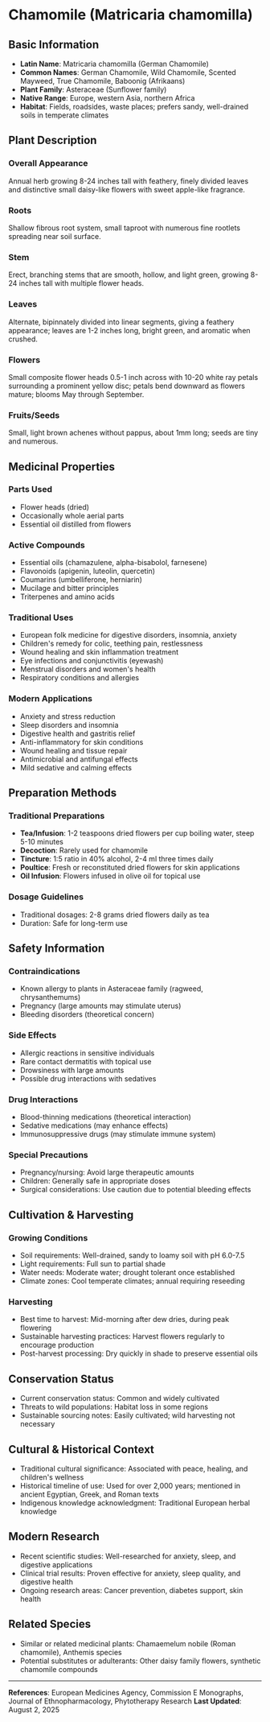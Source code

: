 # Chamomile (Matricaria chamomilla)

## Basic Information
- **Latin Name**: Matricaria chamomilla (German Chamomile)
- **Common Names**: German Chamomile, Wild Chamomile, Scented Mayweed, True Chamomile, Baboonig (Afrikaans)
- **Plant Family**: Asteraceae (Sunflower family)
- **Native Range**: Europe, western Asia, northern Africa
- **Habitat**: Fields, roadsides, waste places; prefers sandy, well-drained soils in temperate climates

## Plant Description

### Overall Appearance
Annual herb growing 8-24 inches tall with feathery, finely divided leaves and distinctive small daisy-like flowers with sweet apple-like fragrance.

### Roots
Shallow fibrous root system, small taproot with numerous fine rootlets spreading near soil surface.

### Stem
Erect, branching stems that are smooth, hollow, and light green, growing 8-24 inches tall with multiple flower heads.

### Leaves
Alternate, bipinnately divided into linear segments, giving a feathery appearance; leaves are 1-2 inches long, bright green, and aromatic when crushed.

### Flowers
Small composite flower heads 0.5-1 inch across with 10-20 white ray petals surrounding a prominent yellow disc; petals bend downward as flowers mature; blooms May through September.

### Fruits/Seeds
Small, light brown achenes without pappus, about 1mm long; seeds are tiny and numerous.

## Medicinal Properties

### Parts Used
- Flower heads (dried)
- Occasionally whole aerial parts
- Essential oil distilled from flowers

### Active Compounds
- Essential oils (chamazulene, alpha-bisabolol, farnesene)
- Flavonoids (apigenin, luteolin, quercetin)
- Coumarins (umbelliferone, herniarin)
- Mucilage and bitter principles
- Triterpenes and amino acids

### Traditional Uses
- European folk medicine for digestive disorders, insomnia, anxiety
- Children's remedy for colic, teething pain, restlessness
- Wound healing and skin inflammation treatment
- Eye infections and conjunctivitis (eyewash)
- Menstrual disorders and women's health
- Respiratory conditions and allergies

### Modern Applications
- Anxiety and stress reduction
- Sleep disorders and insomnia
- Digestive health and gastritis relief
- Anti-inflammatory for skin conditions
- Wound healing and tissue repair
- Antimicrobial and antifungal effects
- Mild sedative and calming effects

## Preparation Methods

### Traditional Preparations
- **Tea/Infusion**: 1-2 teaspoons dried flowers per cup boiling water, steep 5-10 minutes
- **Decoction**: Rarely used for chamomile
- **Tincture**: 1:5 ratio in 40% alcohol, 2-4 ml three times daily
- **Poultice**: Fresh or reconstituted dried flowers for skin applications
- **Oil Infusion**: Flowers infused in olive oil for topical use

### Dosage Guidelines
- Traditional dosages: 2-8 grams dried flowers daily as tea
- Duration: Safe for long-term use

## Safety Information

### Contraindications
- Known allergy to plants in Asteraceae family (ragweed, chrysanthemums)
- Pregnancy (large amounts may stimulate uterus)
- Bleeding disorders (theoretical concern)

### Side Effects
- Allergic reactions in sensitive individuals
- Rare contact dermatitis with topical use
- Drowsiness with large amounts
- Possible drug interactions with sedatives

### Drug Interactions
- Blood-thinning medications (theoretical interaction)
- Sedative medications (may enhance effects)
- Immunosuppressive drugs (may stimulate immune system)

### Special Precautions
- Pregnancy/nursing: Avoid large therapeutic amounts
- Children: Generally safe in appropriate doses
- Surgical considerations: Use caution due to potential bleeding effects

## Cultivation & Harvesting

### Growing Conditions
- Soil requirements: Well-drained, sandy to loamy soil with pH 6.0-7.5
- Light requirements: Full sun to partial shade
- Water needs: Moderate water; drought tolerant once established
- Climate zones: Cool temperate climates; annual requiring reseeding

### Harvesting
- Best time to harvest: Mid-morning after dew dries, during peak flowering
- Sustainable harvesting practices: Harvest flowers regularly to encourage production
- Post-harvest processing: Dry quickly in shade to preserve essential oils

## Conservation Status
- Current conservation status: Common and widely cultivated
- Threats to wild populations: Habitat loss in some regions
- Sustainable sourcing notes: Easily cultivated; wild harvesting not necessary

## Cultural & Historical Context
- Traditional cultural significance: Associated with peace, healing, and children's wellness
- Historical timeline of use: Used for over 2,000 years; mentioned in ancient Egyptian, Greek, and Roman texts
- Indigenous knowledge acknowledgment: Traditional European herbal knowledge

## Modern Research
- Recent scientific studies: Well-researched for anxiety, sleep, and digestive applications
- Clinical trial results: Proven effective for anxiety, sleep quality, and digestive health
- Ongoing research areas: Cancer prevention, diabetes support, skin health

## Related Species
- Similar or related medicinal plants: Chamaemelum nobile (Roman chamomile), Anthemis species
- Potential substitutes or adulterants: Other daisy family flowers, synthetic chamomile compounds

---

**References**: European Medicines Agency, Commission E Monographs, Journal of Ethnopharmacology, Phytotherapy Research
**Last Updated**: August 2, 2025